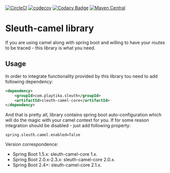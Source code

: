 [![CircleCI](https://circleci.com/gh/Playtika/sleuth-camel/tree/develop.svg?style=shield&circle-token=95c3efe67fa904c07172b23971bff7ffbff8798b)](https://circleci.com/gh/Playtika/sleuth-camel/tree/develop)
[![codecov](https://codecov.io/gh/Playtika/sleuth-camel/branch/develop/graph/badge.svg)](https://codecov.io/gh/Playtika/sleuth-camel)
[![Codacy Badge](https://api.codacy.com/project/badge/Grade/65b4c1b566844db99f3fc569a57ad36d)](https://www.codacy.com/app/PlaytikaGithub/sleuth-camel?utm_source=github.com&amp;utm_medium=referral&amp;utm_content=Playtika/sleuth-camel&amp;utm_campaign=Badge_Grade)
[![Maven Central](https://maven-badges.herokuapp.com/maven-central/com.playtika.sleuth/sleuth-camel/badge.svg)](https://maven-badges.herokuapp.com/maven-central/com.playtika.sleuth/sleuth-camel)








# Sleuth-camel library
If you are using camel along with spring boot and willing to have your routes to be traced - this library is what you need.

## Usage
In order to integrate functionality provided by this library tou need to add following dependency:

```xml
<dependency>
    <groupId>com.playtika.sleuth</groupId>
    <artifactId>sleuth-camel-core</artifactId>
</dependency>
```
And that is pretty all, library contains spring boot auto-configuration which will do the magic with your camel context for you.
If for some reason integration should be disabled - just add following property:
```properties
spring.sleuth.camel.enabled=false
```



Version correspondence:
* Spring Boot 1.5.x: sleuth-camel-core 1.x.
* Spring Boot 2.0.x-2.3.x: sleuth-camel-core 2.0.x.
* Spring Boot 2.4+: sleuth-camel-core 2.1.x.
